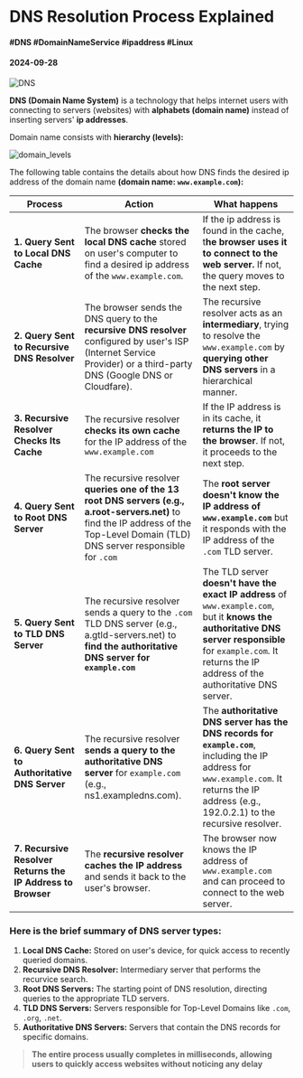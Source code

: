 # DNS Resolution Process Explained

#### #DNS #DomainNameService #ipaddress #Linux
#### 2024-09-28

![DNS](/posts/dns_resolution_process_explained/dns_cover_image.jpg)

**DNS (Domain Name System)** is a technology that helps internet users with connecting to servers (websites) with **alphabets (domain name)** instead of inserting servers' **ip addresses**.

Domain name consists with **hierarchy (levels):**

![domain_levels](/posts/dns_resolution_process_explained/dns_level.jpeg)

The following table contains the details about how DNS finds the desired ip address of the domain name **(domain name: `www.example.com`):**

| Process | Action | What happens |
| ------- | ------ | ------------ |
| **1. Query Sent to Local DNS Cache** | The browser **checks the local DNS cache** stored on user's computer to find a desired ip address of the `www.example.com`. | If the ip address is found in the cache, t**he browser uses it to connect to the web server.** If not, the query moves to the next step. |
| **2. Query Sent to Recursive DNS Resolver** | The browser sends the DNS query to the **recursive DNS resolver** configured by user's ISP (Internet Service Provider) or a third-party DNS (Google DNS or Cloudfare). | The recursive resolver acts as an **intermediary**, trying to resolve the `www.example.com` by **querying other DNS servers** in a hierarchical manner. |
| **3. Recursive Resolver Checks Its Cache** | The recursive resolver **checks its own cache** for the IP address of the `www.example.com` | If the IP address is in its cache, it **returns the IP to the browser**. If not, it proceeds to the next step. |
| **4. Query Sent to Root DNS Server** | The recursive resolver **queries one of the 13 root DNS servers (e.g., a.root-servers.net)** to find the IP address of the Top-Level Domain (TLD) DNS server responsible for `.com` | The **root server doesn't know the IP address of `www.example.com`** but it responds with the IP address of the `.com` TLD server. |
| **5. Query Sent to TLD DNS Server** | The recursive resolver sends a query to the `.com` TLD DNS server (e.g., a.gtld-servers.net) to **find the authoritative DNS server for `example.com`** | The TLD server **doesn't have the exact IP address** of `www.example.com`, but it **knows the authoritative DNS server responsible** for `example.com`. It returns the IP address of the authoritative DNS server. |
| **6. Query Sent to Authoritative DNS Server** | The recursive resolver **sends a query to the authoritative DNS server** for `example.com` (e.g., ns1.exampledns.com). | The **authoritative DNS server has the DNS records for `example.com`**, including the IP address for `www.example.com`. It returns the IP address (e.g., 192.0.2.1) to the recursive resolver. |
| **7. Recursive Resolver Returns the IP Address to Browser** | The **recursive resolver caches the IP address** and sends it back to the user's browser. | The browser now knows the IP address of `www.example.com` and can proceed to connect to the web server. |

### Here is the brief summary of DNS server types:

1. **Local DNS Cache:** Stored on user's device, for quick access to recently queried domains.
2. **Recursive DNS Resolver:** Intermediary server that performs the recurvice search.
3. **Root DNS Servers:** The starting point of DNS resolution, directing queries to the appropriate TLD servers.
4. **TLD DNS Servers:** Servers responsible for Top-Level Domains like `.com`, `.org`, `.net`.
5. **Authoritative DNS Servers:** Servers that contain the DNS records for specific domains.

> **The entire process usually completes in milliseconds, allowing users to quickly access websites without noticing any delay**